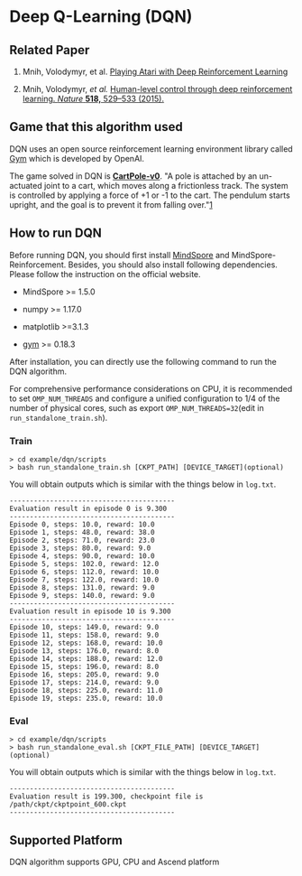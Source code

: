 # Deep Q-Learning (DQN)

## Related Paper

1. Mnih, Volodymyr, et al. [Playing Atari with Deep Reinforcement Learning](https://arxiv.org/pdf/1312.5602.pdf)

2. Mnih, Volodymyr, *et al.* [Human-level control through deep reinforcement learning. *Nature* **518,** 529–533 (2015).](https://www.nature.com/articles/nature14236)

## Game that this algorithm used

DQN uses  an open source reinforcement learning environment library called  [Gym](https://github.com/openai/gym) which is developed by OpenAI.

The game solved in DQN is [**CartPole-v0**](https://gym.openai.com/envs/CartPole-v0/). "A pole is attached by an un-actuated joint to a cart, which moves along a frictionless track. The system is controlled by applying a force of +1 or -1 to the cart. The pendulum starts upright, and the goal is to prevent it from falling over."[1](https://gym.openai.com/envs/CartPole-v0/)

## How to run DQN

Before running DQN, you should first install [MindSpore](https://www.mindspore.cn/install) and MindSpore-Reinforcement. Besides, you should also install following dependencies. Please follow the instruction on the official website.

- MindSpore >= 1.5.0

- numpy >= 1.17.0
- matplotlib >=3.1.3
- [gym](https://github.com/openai/gym) >= 0.18.3

After installation, you can directly use the following command to run the DQN algorithm.

For comprehensive performance considerations on CPU, it is recommended to set `OMP_NUM_THREADS` and configure a unified configuration to 1/4 of the number of physical cores, such as export `OMP_NUM_THREADS=32`(edit in `run_standalone_train.sh`).

### Train

```shell
> cd example/dqn/scripts
> bash run_standalone_train.sh [CKPT_PATH] [DEVICE_TARGET](optional)
```

You will obtain outputs which is similar with the things below in `log.txt`.

```shell
-----------------------------------------
Evaluation result in episode 0 is 9.300
-----------------------------------------
Episode 0, steps: 10.0, reward: 10.0
Episode 1, steps: 48.0, reward: 38.0
Episode 2, steps: 71.0, reward: 23.0
Episode 3, steps: 80.0, reward: 9.0
Episode 4, steps: 90.0, reward: 10.0
Episode 5, steps: 102.0, reward: 12.0
Episode 6, steps: 112.0, reward: 10.0
Episode 7, steps: 122.0, reward: 10.0
Episode 8, steps: 131.0, reward: 9.0
Episode 9, steps: 140.0, reward: 9.0
-----------------------------------------
Evaluation result in episode 10 is 9.300
-----------------------------------------
Episode 10, steps: 149.0, reward: 9.0
Episode 11, steps: 158.0, reward: 9.0
Episode 12, steps: 168.0, reward: 10.0
Episode 13, steps: 176.0, reward: 8.0
Episode 14, steps: 188.0, reward: 12.0
Episode 15, steps: 196.0, reward: 8.0
Episode 16, steps: 205.0, reward: 9.0
Episode 17, steps: 214.0, reward: 9.0
Episode 18, steps: 225.0, reward: 11.0
Episode 19, steps: 235.0, reward: 10.0
```

### Eval

```shell
> cd example/dqn/scripts
> bash run_standalone_eval.sh [CKPT_FILE_PATH] [DEVICE_TARGET](optional)
```

You will obtain outputs which is similar with the things below in `log.txt`.

```shell
-----------------------------------------
Evaluation result is 199.300, checkpoint file is /path/ckpt/ckptpoint_600.ckpt
-----------------------------------------
```

## Supported Platform

DQN algorithm supports GPU, CPU and Ascend platform
